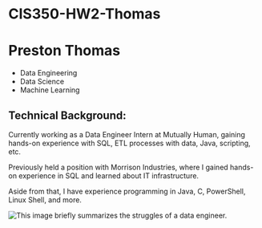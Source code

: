 # CIS350-HW2-Thomas

# Preston Thomas

* Data Engineering
* Data Science
* Machine Learning

## Technical Background:
Currently working as a Data Engineer Intern at Mutually Human, gaining hands-on experience with SQL, ETL processes with data, Java, scripting, etc.

Previously held a position with Morrison Industries, where I gained hands-on experience in SQL and learned about IT infrastructure.

Aside from that, I have experience programming in Java, C, PowerShell, Linux Shell, and more.

![This image briefly summarizes the struggles of a data engineer.](https://github.com/user-attachments/assets/6e93cfb6-fbe8-4d20-9f13-744847490ec9)
